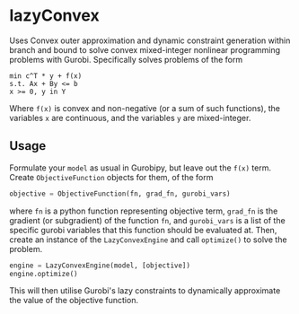 # lazyConvex
Uses Convex outer approximation and dynamic constraint generation within branch and bound to solve convex mixed-integer nonlinear programming problems with Gurobi.
Specifically solves problems of the form
```
min c^T * y + f(x)
s.t. Ax + By <= b
x >= 0, y in Y
```
Where `f(x)` is convex and non-negative (or a sum of such functions), the variables `x` are continuous, and the variables `y` are mixed-integer.
## Usage
Formulate your ``model`` as usual in Gurobipy, but leave out the `f(x)` term. Create `ObjectiveFunction` objects for them, of the form
```python
objective = ObjectiveFunction(fn, grad_fn, gurobi_vars)
```
where ``fn`` is a python function representing objective term, ``grad_fn`` is the gradient (or subgradient) of the function ``fn``, and ``gurobi_vars`` is a list of the specific gurobi variables that this function should be evaluated at.
Then, create an instance of the ``LazyConvexEngine`` and call ``optimize()`` to solve the problem.
```python
engine = LazyConvexEngine(model, [objective])
engine.optimize()
```
This will then utilise Gurobi's lazy constraints to dynamically approximate the value of the objective function.
